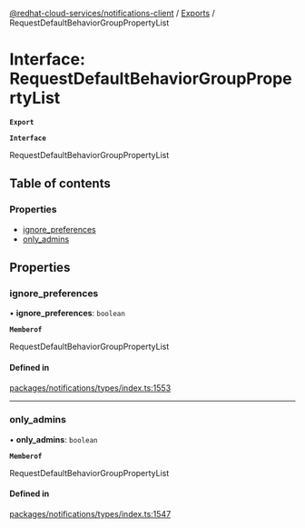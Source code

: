 [@redhat-cloud-services/notifications-client](../README.md) / [Exports](../modules.md) / RequestDefaultBehaviorGroupPropertyList

# Interface: RequestDefaultBehaviorGroupPropertyList

**`Export`**

**`Interface`**

RequestDefaultBehaviorGroupPropertyList

## Table of contents

### Properties

- [ignore\_preferences](RequestDefaultBehaviorGroupPropertyList.md#ignore_preferences)
- [only\_admins](RequestDefaultBehaviorGroupPropertyList.md#only_admins)

## Properties

### ignore\_preferences

• **ignore\_preferences**: `boolean`

**`Memberof`**

RequestDefaultBehaviorGroupPropertyList

#### Defined in

[packages/notifications/types/index.ts:1553](https://github.com/RedHatInsights/javascript-clients/blob/master/packages/notifications/types/index.ts#L1553)

___

### only\_admins

• **only\_admins**: `boolean`

**`Memberof`**

RequestDefaultBehaviorGroupPropertyList

#### Defined in

[packages/notifications/types/index.ts:1547](https://github.com/RedHatInsights/javascript-clients/blob/master/packages/notifications/types/index.ts#L1547)
